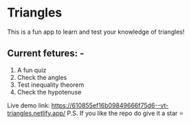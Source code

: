 # Triangles
This is a fun app to learn and test your knowledge of triangles! 

## Current fetures: -
1. A fun quiz 
2. Check the angles
3. Test inequality theorem
4. Check the hypotenuse

Live demo link: https://610855ef16b09849666f75d6--vt-triangles.netlify.app/
P.S. If you like the repo do give it a star ⭐
